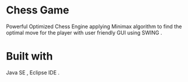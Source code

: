 # Chess Game
Powerful Optimized Chess Engine applying Minimax algorithm to find the optimal move for the player with user friendly GUI using SWING .

# Built with
Java SE , Eclipse IDE .

